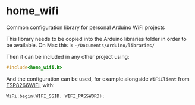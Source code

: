 # home_wifi
Common configuration library for personal Arduino WiFi projects

This library needs to be copied into the Arduino libraries folder in order to be available. On Mac this is `~/Documents/Arduino/libraries/`

Then it can be included in any other project using:

```cpp
#include<home_wifi.h>
```

And the configuration can be used, for example alongside `WiFiClient` from [ESP8266WiFi](https://github.com/esp8266/Arduino/tree/master/libraries/ESP8266WiFi), with:

```cpp
WiFi.begin(WIFI_SSID, WIFI_PASSWORD);
```
